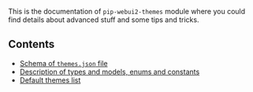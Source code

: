 This is the documentation of `pip-webui2-themes` module where you could find details about advanced stuff and some tips and tricks.
## Contents
* [Schema of `themes.json` file](schema-themes.json.md)
* [Description of types and models, enums and constants](tmec.md)
* [Default themes list](default-themes.md)